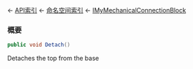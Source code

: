 ← [API索引](Api-Index) ← [命名空间索引](Namespace-Index) ← [IMyMechanicalConnectionBlock](Sandbox.ModAPI.Ingame.IMyMechanicalConnectionBlock)

### 概要

```csharp
public void Detach()
```

Detaches the top from the base

